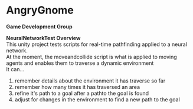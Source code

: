 # AngryGnome
<b>Game Development Group</b>

<b>NeuralNetworkTest Overview</b> <br>
This unity project tests scripts for real-time pathfinding applied to a neural network. <br>
At the moment, the moveandcollide script is what is applied to moving agents and enables them to traverse a dynamic environment<br> 
It can... <br>
1. remember details about the environment it has traverse so far <br>
2. remember how many times it has traversed an area
3. refine it's path to a goal after a pathto the goal is found
4. adjust for changes in the environment to find a new path to the goal

